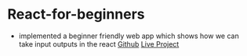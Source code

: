 # React-for-beginners
- implemented a beginner friendly web app which shows how we can take input outputs in the react 
[Github](https://github.com/pranikz/React-for-beginners/tree/main/input-output-in-react) [Live Project](https://upm07.csb.app/)
